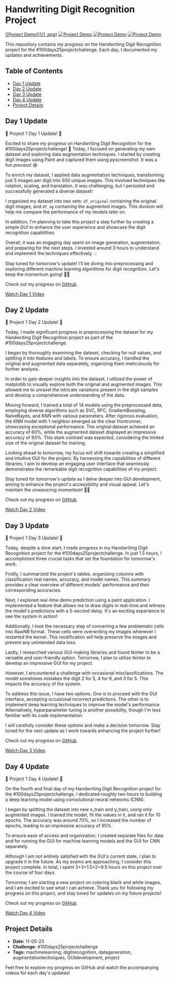 # Handwriting Digit Recognition Project

[![Project Demo](1/1 .png)](1/Day1.mp4)
[![Project Demo](1/2.png)](1/Day2.mp4)
[![Project Demo](1/3.png)](1/Day3.mp4)
[![Project Demo](1/4.png)](1/Day4.mp4)

This repository contains my progress on the Handwriting Digit Recognition project for the #100days25projectchallenge. Each day, I documented my updates and achievements.

## Table of Contents

- [Day 1 Update](#day-1-update)
- [Day 2 Update](#day-2-update)
- [Day 3 Update](#day-3-update)
- [Day 4 Update](#day-4-update)
- [Project Details](#project-details)

## Day 1 Update

🚀 Project 1 Day 1 Update! 📝

Excited to share my progress on Handwriting Digit Recognition for the #100days25projectchallenge! 🤩 Today, I focused on generating my own dataset and exploring data augmentation techniques. I started by creating digit images using Paint and captured them using pyscreenshot. It was a fun process! 😄

To enrich my dataset, I applied data augmentation techniques, transforming just 5 images per digit into 500 unique images. This involved techniques like rotation, scaling, and translation. It was challenging, but I persisted and successfully generated a diverse dataset!

I organized my dataset into two sets: `df_original` containing the original digit images, and `df_ag` containing the augmented images. This division will help me compare the performance of my models later on.

In addition, I'm planning to take this project a step further by creating a simple GUI to enhance the user experience and showcase the digit recognition capabilities.

Overall, it was an engaging day spent on image generation, augmentation, and preparing for the next steps. I invested around 3 hours to understand and implement the techniques effectively. 💡

Stay tuned for tomorrow's update! I'll be diving into preprocessing and exploring different machine learning algorithms for digit recognition. Let's keep the momentum going! 💪🔥

Check out my progress on [GitHub](https://example.com/day1_github).

[Watch Day 1 Video](https://example.com/day1_video)

## Day 2 Update

🚀 Project 1 Day 2 Update! 📝

Today, I made significant progress in preprocessing the dataset for my Handwriting Digit Recognition project as part of the #100days25projectchallenge.

I began by thoroughly examining the dataset, checking for null values, and splitting it into features and labels. To ensure accuracy, I handled the original and augmented data separately, organizing them meticulously for further analysis.

In order to gain deeper insights into the dataset, I utilized the power of matplotlib to visually explore both the original and augmented images. This allowed me to unravel the intricate variations present in the digit samples and develop a comprehensive understanding of the data.

Moving forward, I trained a total of 14 models using the preprocessed data, employing diverse algorithms such as SVC, RFC, GradientBoosting, NaiveBayes, and KNN with various parameters. After rigorous evaluation, the KNN model with 1 neighbor emerged as the clear frontrunner, showcasing exceptional performance. The original dataset achieved an accuracy of 60%, while the augmented dataset displayed an impressive accuracy of 93%. This stark contrast was expected, considering the limited size of the original dataset for training.

Looking ahead to tomorrow, my focus will shift towards creating a simplified and intuitive GUI for the project. By harnessing the capabilities of different libraries, I aim to develop an engaging user interface that seamlessly demonstrates the remarkable digit recognition capabilities of my project.

Stay tuned for tomorrow's update as I delve deeper into GUI development, aiming to enhance the project's accessibility and visual appeal. Let's maintain the unwavering momentum! 💪🔥

Check out my progress on [GitHub](https://example.com/day2_github).

[Watch Day 2 Video](https://example.com/day2_video)

## Day 3 Update

🚀 Project 1 Day 3 Update! 📝

Today, despite a slow start, I made progress in my Handwriting Digit Recognition project for the #100days25projectchallenge. In just 1.5 hours, I accomplished three crucial tasks that set the foundation for tomorrow's work.

Firstly, I summarized the project's tables, organizing columns with classification real names, accuracy, and model names. This summary provides a clear overview of different models' performance and their corresponding accuracies.

Next, I explored real-time demo prediction using a paint application. I implemented a feature that allows me to draw digits in real-time and witness the model's predictions with a 5-second delay. It's an exciting experience to see the system in action!

Additionally, I took the necessary step of converting a few problematic cells into RawNB format. These cells were overwriting my images whenever I restarted the kernel. This modification will help preserve the images and prevent any unintended data loss.

Lastly, I researched various GUI-making libraries and found tkinter to be a versatile and user-friendly option. Tomorrow, I plan to utilize tkinter to develop an impressive GUI for my project.

However, I encountered a challenge with occasional misclassifications. The model sometimes mistakes the digit 2 for 5, 4 for 9, and 3 for 5. This impacts the accuracy of the system.

To address this issue, I have two options. One is to proceed with the GUI interface, accepting occasional incorrect predictions. The other is to implement deep learning techniques to improve the model's performance. Alternatively, hyperparameter tuning is another possibility, though I'm less familiar with its code implementation.

I will carefully consider these options and make a decision tomorrow. Stay tuned for the next update as I work towards enhancing the project further!

Check out my progress on [GitHub](https://example.com/day3_github).

[Watch Day 3 Video](https://example.com/day3_video)

## Day 4 Update

🚀 Project 1 Day 4 Update! 📝

On the fourth and final day of my Handwriting Digit Recognition project for the #100days25projectchallenge, I dedicated roughly two hours to building a deep learning model using convolutional neural networks (CNN).

I began by splitting the dataset into new x_train and y_train, using only augmented images. I trained the model, fit the values in it, and ran it for 10 epochs. The accuracy was around 70%, so I increased the number of epochs, leading to an impressive accuracy of 95%.

To ensure ease of access and organization, I created separate files for data and for running the GUI for machine learning models and the GUI for CNN separately.

Although I am not entirely satisfied with the GUI's current state, I plan to upgrade it in the future. As my exams are approaching, I consider this project complete. In total, I spent 3+3+1.5+2=9.5 hours on this project over the course of four days.

Tomorrow, I am starting a new project on coloring black and white images, and I am excited to see what I can achieve. Thank you for following my progress on this project, and stay tuned for updates on my future projects!

Check out my progress on [GitHub](https://example.com/day4_github).

[Watch Day 4 Video](https://example.com/day4_video)

## Project Details

- **Date:** 11-05-23
- **Challenge:** #100days25projectchallenge
- **Tags:** machinelearning, digitrecognition, datageneration, augmentationtechniques, GUIdevelopment, project

Feel free to explore my progress on GitHub and watch the accompanying videos for each day's updates!

